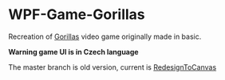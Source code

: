 # WPF-Game-Gorillas

Recreation of [Gorillas](https://en.wikipedia.org/wiki/Gorillas_(video_game)) video game originally made in basic.

 **Warning game UI is in Czech language**
 
 The master branch is old version, current is [RedesignToCanvas](https://github.com/Vassterak/WPF-Game-Gorillas/tree/RedesignToCanvas)
